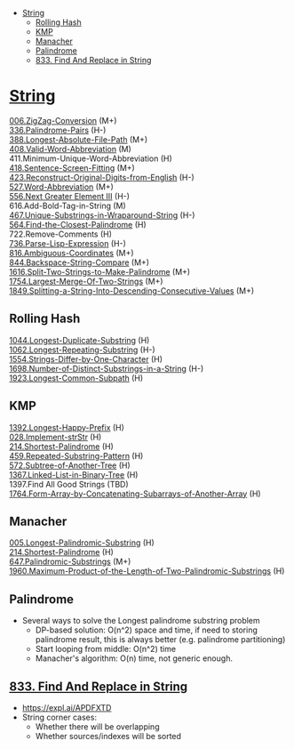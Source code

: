 - [String](#string)
  - [Rolling Hash](#rolling-hash)
  - [KMP](#kmp)
  - [Manacher](#manacher)
  - [Palindrome](#palindrome)
  - [833. Find And Replace in String](#833-find-and-replace-in-string)

# [String](https://github.com/wisdompeak/LeetCode/tree/master/String)

[006.ZigZag-Conversion](https://github.com/wisdompeak/LeetCode/tree/master/String/006.ZigZag-Conversion) \(M+\)  
[336.Palindrome-Pairs](https://github.com/wisdompeak/LeetCode/tree/master/String/336.Palindrome-Pairs) \(H-\)  
[388.Longest-Absolute-File-Path](https://github.com/wisdompeak/LeetCode/tree/master/String/388.Longest-Absolute-File-Path) \(M+\)  
[408.Valid-Word-Abbreviation](https://github.com/wisdompeak/LeetCode/tree/master/String/408.Valid-Word-Abbreviation) \(M\)  
411.Minimum-Unique-Word-Abbreviation \(H\)  
[418.Sentence-Screen-Fitting](https://github.com/wisdompeak/LeetCode/tree/master/String/418.Sentence-Screen-Fitting) \(M+\)  
[423.Reconstruct-Original-Digits-from-English](https://github.com/wisdompeak/LeetCode/tree/master/Others/423.Reconstruct-Original-Digits-from-English) \(H-\)  
[527.Word-Abbreviation](https://github.com/wisdompeak/LeetCode/tree/master/String/527.Word-Abbreviation) \(M+\)  
[556.Next Greater Element III](https://github.com/wisdompeak/LeetCode/tree/master/String/556.Next-Greater-Element-III) \(H-\)  
616.Add-Bold-Tag-in-String \(M\)  
[467.Unique-Substrings-in-Wraparound-String](https://github.com/wisdompeak/LeetCode/tree/master/String/467.Unique-Substrings-in-Wraparound-String) \(H-\)  
[564.Find-the-Closest-Palindrome](https://github.com/wisdompeak/LeetCode/tree/master/String/564.Find-the-Closest-Palindrome) \(H\)  
722.Remove-Comments \(H\)  
[736.Parse-Lisp-Expression](https://github.com/wisdompeak/LeetCode/tree/master/String/736.Parse-Lisp-Expression) \(H-\)  
[816.Ambiguous-Coordinates](https://github.com/wisdompeak/LeetCode/tree/master/String/816.Ambiguous-Coordinates) \(M+\)  
[844.Backspace-String-Compare](https://github.com/wisdompeak/LeetCode/tree/master/String/844.Backspace-String-Compare) \(M+\)  
[1616.Split-Two-Strings-to-Make-Palindrome](https://github.com/wisdompeak/LeetCode/tree/master/String/1616.Split-Two-Strings-to-Make-Palindrome) \(M+\)  
[1754.Largest-Merge-Of-Two-Strings](https://github.com/wisdompeak/LeetCode/tree/master/String/1754.Largest-Merge-Of-Two-Strings) \(M+\)  
[1849.Splitting-a-String-Into-Descending-Consecutive-Values](https://github.com/wisdompeak/LeetCode/tree/master/String/1849.Splitting-a-String-Into-Descending-Consecutive-Values) \(M+\)

## Rolling Hash

[1044.Longest-Duplicate-Substring](https://github.com/wisdompeak/LeetCode/tree/master/String/1044.Longest-Duplicate-Substring) \(H\)  
[1062.Longest-Repeating-Substring](https://github.com/wisdompeak/LeetCode/tree/master/String/1062.Longest-Repeating-Substring) \(H-\)  
[1554.Strings-Differ-by-One-Character](https://github.com/wisdompeak/LeetCode/tree/master/String/1554.Strings-Differ-by-One-Character) \(H\)  
[1698.Number-of-Distinct-Substrings-in-a-String](https://github.com/wisdompeak/LeetCode/tree/master/String/1698.Number-of-Distinct-Substrings-in-a-String) \(H-\)  
[1923.Longest-Common-Subpath](https://github.com/wisdompeak/LeetCode/tree/master/String/1923.Longest-Common-Subpath) \(H\)

## KMP

[1392.Longest-Happy-Prefix](https://github.com/wisdompeak/LeetCode/tree/master/String/1392.Longest-Happy-Prefix) \(H\)  
[028.Implement-strStr](https://github.com/wisdompeak/LeetCode/tree/master/String/028.Implement-strStr) \(H\)  
[214.Shortest-Palindrome](https://github.com/wisdompeak/LeetCode/blob/master/String/214.Shortest-Palindrome) \(H\)  
[459.Repeated-Substring-Pattern](https://github.com/wisdompeak/LeetCode/tree/master/String/459.Repeated-Substring-Pattern) \(H\)  
[572.Subtree-of-Another-Tree](https://github.com/wisdompeak/LeetCode/tree/master/Tree/572.Subtree-of-Another-Tree) \(H\)  
[1367.Linked-List-in-Binary-Tree](https://github.com/wisdompeak/LeetCode/tree/master/String/1367.Linked-List-in-Binary-Tree) \(H\)  
1397.Find All Good Strings \(TBD\)  
[1764.Form-Array-by-Concatenating-Subarrays-of-Another-Array](https://github.com/wisdompeak/LeetCode/tree/master/String/1764.Form-Array-by-Concatenating-Subarrays-of-Another-Array) \(H\)

## Manacher

[005.Longest-Palindromic-Substring](https://github.com/wisdompeak/LeetCode/tree/master/String/005.Longest-Palindromic-Substring) \(H\)  
[214.Shortest-Palindrome](https://github.com/wisdompeak/LeetCode/blob/master/String/214.Shortest-Palindrome) \(H\)  
[647.Palindromic-Substrings](https://github.com/wisdompeak/LeetCode/tree/master/String/647.Palindromic-Substrings) \(M+\)  
[1960.Maximum-Product-of-the-Length-of-Two-Palindromic-Substrings](https://github.com/wisdompeak/LeetCode/tree/master/String/1960.Maximum-Product-of-the-Length-of-Two-Palindromic-Substrings) \(H\)

## Palindrome

* Several ways to solve the Longest palindrome substring problem
  * DP-based solution: O\(n^2\) space and time, if need to storing palindrome result, this is always better \(e.g. palindrome partitioning\)
  * Start looping from middle: O\(n^2\) time
  * Manacher's algorithm: O\(n\) time, not generic enough.

## [833. Find And Replace in String](https://leetcode.com/problems/find-and-replace-in-string/)
* https://expl.ai/APDFXTD
* String corner cases: 
  * Whether there will be overlapping
  * Whether sources/indexes will be sorted